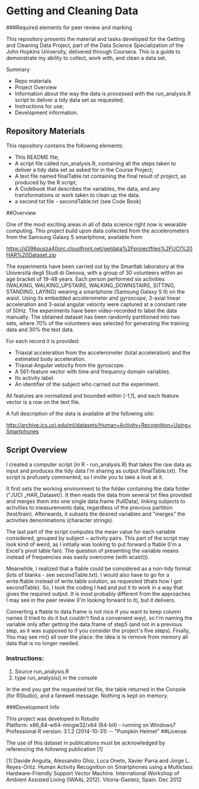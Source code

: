 # Getting and Cleaning Data 
###Required elements for peer review and marking 

This repository presents the material and tasks developed for the Getting and Cleaning Data Project, part of the Data Science Specialization of the John Hopkins University, delivered through Coursera.
This is a guide to demonstrate my ability to collect, work with, and clean a data set.

Summary
* Repo materials
* Project Overview
* Information about the way the data is processed with the run_analysis.R script to deliver a tidy data set as requested;
* Instructions for use;
* Development information.


## Repository Materials

This repository contains the following elements:

* This README file;
* A script file called run_analysis.R, containing all the steps taken to deliver a tidy data set as asked for in the Course Project;
* A text file named finalTable.txt containing the final result of project, as produced by the R script;
* A Codebook that describes the variables, the data, and any transformations or work taken to clean up the data.
* a second txt file - secondTable.txt (see Code Book)

##Overview

One of the most exciting areas in all of data science right now is wearable computing.
This project build upon data collected from the accelerometers from the Samsung Galaxy S smartphone, available from

https://d396qusza40orc.cloudfront.net/getdata%2Fprojectfiles%2FUCI%20HAR%20Dataset.zip

The experiments have been carried out by the Smartlab laboratory at the Università degli Studi di Genova, with a group of 30 volunteers within an age bracket of 19-48 years. Each person performed six activities (WALKING, WALKING_UPSTAIRS, WALKING_DOWNSTAIRS, SITTING, STANDING, LAYING) wearing a smartphone (Samsung Galaxy S II) on the waist. Using its embedded accelerometer and gyroscope, 3-axial linear acceleration and 3-axial angular velocity were captured at a constant rate of 50Hz. The experiments have been video-recorded to label the data manually. The obtained dataset has been randomly partitioned into two sets, where 70% of the volunteers was selected for generating the training data and 30% the test data. 

For each record it is provided:

* Triaxial acceleration from the accelerometer (total acceleration) and the estimated body acceleration.
* Triaxial Angular velocity from the gyroscope. 
* A 561-feature vector with time and frequency domain variables. 
* Its activity label. 
* An identifier of the subject who carried out the experiment.

All features are normalized and bounded within [-1,1], and each feature vector is a row on the text file.

A full description of the data is available at the following site: 

http://archive.ics.uci.edu/ml/datasets/Human+Activity+Recognition+Using+Smartphones 

## Script Overview

I created a computer script (in R - run_analysis.R) that takes the raw data as input and produces the tidy data I'm sharing as output (finalTable.txt). 
The script is profusely commented, so I invite you to take a look at it. 

It first sets the working environment to the folder containing the data folder ("./UCI _HAR_Dataset/). 
It then reads the data from several txt files provided and merges them into one single data.frame (fullData), linking subjects to activities to measurements data, regardless of the previous partition (test/train). 
Afterwards, it subsets the desired variables and "merges" the activities denominations (character strings).

The last part of the script computes the mean value for each variable considered, grouped by subject ~ activity pairs.
This part of the script may look kind of weird, as I initially was looking to put forward a ftable (I'm a Excel's pivot table fan). 
The question of presenting the variable means instead of frequencies was easily overcome (with acast()). 

Meanwhile, I realized that a ftable could be considered as a non-tidy format (lots of blanks - see secondTable.txt). 
I would also have to go for a write.ftable instead of write.table solution, as requested (thats how I got secondTable). 
So, I took the coding I had and put it to work in a way that gives the required output. It is most probably different from the approaches I may see in the peer review (I'm looking forward to it), but it delivers.

Converting a ftable to data.frame is not nice if you want to keep column names (I tried to do it but couldn't find a convenient way), so I'm naming the variable only after getting the data.frame of step5 (and not in a previous step, as it was supposed to if you consider the project's five steps). 
Finally, You may see rm() all over the place: the idea is to remove from memory all data that is no longer needed.

### Instructions:

1. Source run_analysis.R
2. type run_analysis() in the console

In the end you get the requested txt file, the table returned in the Console (for RStudio), and a farewell message. Nothing is kept on memory.

###Development Info

This project was developed in Rstudio  
Platform: x86_64-w64-mingw32/x64 (64-bit) - running on Windows7 Professional
R version: 3.1.2 (2014-10-31) -- "Pumpkin Helmet"
##License 

The use of this dataset in publications must be acknowledged by referencing the following publication [1] 

[1] Davide Anguita, Alessandro Ghio, Luca Oneto, Xavier Parra and Jorge L. Reyes-Ortiz. Human Activity Recognition on Smartphones using a Multiclass Hardware-Friendly Support Vector Machine. International Workshop of Ambient Assisted Living (IWAAL 2012). Vitoria-Gasteiz, Spain. Dec 2012